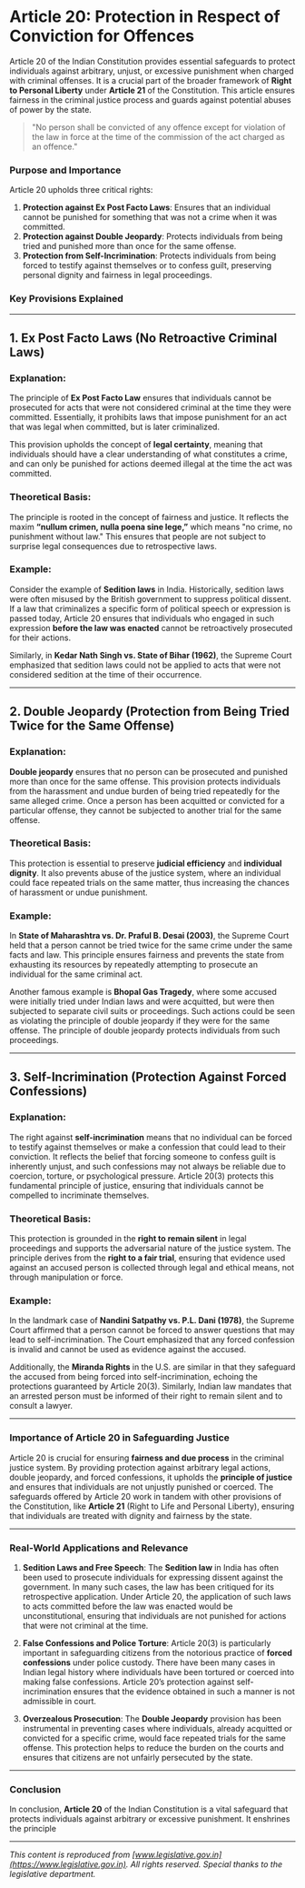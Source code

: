 # **Article 20: Protection in Respect of Conviction for Offences**

Article 20 of the Indian Constitution provides essential safeguards to protect individuals against arbitrary, unjust, or excessive punishment when charged with criminal offenses. It is a crucial part of the broader framework of **Right to Personal Liberty** under **Article 21** of the Constitution. This article ensures fairness in the criminal justice process and guards against potential abuses of power by the state.

> "No person shall be convicted of any offence except for violation of the law in force at the time of the commission of the act charged as an offence."

### **Purpose and Importance**

Article 20 upholds three critical rights:
1. **Protection against Ex Post Facto Laws**: Ensures that an individual cannot be punished for something that was not a crime when it was committed.
2. **Protection against Double Jeopardy**: Protects individuals from being tried and punished more than once for the same offense.
3. **Protection from Self-Incrimination**: Protects individuals from being forced to testify against themselves or to confess guilt, preserving personal dignity and fairness in legal proceedings.

### **Key Provisions Explained**

---

## **1. Ex Post Facto Laws (No Retroactive Criminal Laws)**

### **Explanation**:
The principle of **Ex Post Facto Law** ensures that individuals cannot be prosecuted for acts that were not considered criminal at the time they were committed. Essentially, it prohibits laws that impose punishment for an act that was legal when committed, but is later criminalized.

This provision upholds the concept of **legal certainty**, meaning that individuals should have a clear understanding of what constitutes a crime, and can only be punished for actions deemed illegal at the time the act was committed.

### **Theoretical Basis**:
The principle is rooted in the concept of fairness and justice. It reflects the maxim **“nullum crimen, nulla poena sine lege,”** which means "no crime, no punishment without law." This ensures that people are not subject to surprise legal consequences due to retrospective laws.

### **Example**:
Consider the example of **Sedition laws** in India. Historically, sedition laws were often misused by the British government to suppress political dissent. If a law that criminalizes a specific form of political speech or expression is passed today, Article 20 ensures that individuals who engaged in such expression **before the law was enacted** cannot be retroactively prosecuted for their actions.

Similarly, in **Kedar Nath Singh vs. State of Bihar (1962)**, the Supreme Court emphasized that sedition laws could not be applied to acts that were not considered sedition at the time of their occurrence.

---

## **2. Double Jeopardy (Protection from Being Tried Twice for the Same Offense)**

### **Explanation**:
**Double jeopardy** ensures that no person can be prosecuted and punished more than once for the same offense. This provision protects individuals from the harassment and undue burden of being tried repeatedly for the same alleged crime. Once a person has been acquitted or convicted for a particular offense, they cannot be subjected to another trial for the same offense.

### **Theoretical Basis**:
This protection is essential to preserve **judicial efficiency** and **individual dignity**. It also prevents abuse of the justice system, where an individual could face repeated trials on the same matter, thus increasing the chances of harassment or undue punishment.

### **Example**:
In **State of Maharashtra vs. Dr. Praful B. Desai (2003)**, the Supreme Court held that a person cannot be tried twice for the same crime under the same facts and law. This principle ensures fairness and prevents the state from exhausting its resources by repeatedly attempting to prosecute an individual for the same criminal act.

Another famous example is **Bhopal Gas Tragedy**, where some accused were initially tried under Indian laws and were acquitted, but were then subjected to separate civil suits or proceedings. Such actions could be seen as violating the principle of double jeopardy if they were for the same offense. The principle of double jeopardy protects individuals from such proceedings.

---

## **3. Self-Incrimination (Protection Against Forced Confessions)**

### **Explanation**:
The right against **self-incrimination** means that no individual can be forced to testify against themselves or make a confession that could lead to their conviction. It reflects the belief that forcing someone to confess guilt is inherently unjust, and such confessions may not always be reliable due to coercion, torture, or psychological pressure. Article 20(3) protects this fundamental principle of justice, ensuring that individuals cannot be compelled to incriminate themselves.

### **Theoretical Basis**:
This protection is grounded in the **right to remain silent** in legal proceedings and supports the adversarial nature of the justice system. The principle derives from the **right to a fair trial**, ensuring that evidence used against an accused person is collected through legal and ethical means, not through manipulation or force.

### **Example**:
In the landmark case of **Nandini Satpathy vs. P.L. Dani (1978)**, the Supreme Court affirmed that a person cannot be forced to answer questions that may lead to self-incrimination. The Court emphasized that any forced confession is invalid and cannot be used as evidence against the accused.

Additionally, the **Miranda Rights** in the U.S. are similar in that they safeguard the accused from being forced into self-incrimination, echoing the protections guaranteed by Article 20(3). Similarly, Indian law mandates that an arrested person must be informed of their right to remain silent and to consult a lawyer.

---

### **Importance of Article 20 in Safeguarding Justice**

Article 20 is crucial for ensuring **fairness and due process** in the criminal justice system. By providing protection against arbitrary legal actions, double jeopardy, and forced confessions, it upholds the **principle of justice** and ensures that individuals are not unjustly punished or coerced. The safeguards offered by Article 20 work in tandem with other provisions of the Constitution, like **Article 21** (Right to Life and Personal Liberty), ensuring that individuals are treated with dignity and fairness by the state.

---

### **Real-World Applications and Relevance**

1. **Sedition Laws and Free Speech**:
   The **Sedition law** in India has often been used to prosecute individuals for expressing dissent against the government. In many such cases, the law has been critiqued for its retrospective application. Under Article 20, the application of such laws to acts committed before the law was enacted would be unconstitutional, ensuring that individuals are not punished for actions that were not criminal at the time.

2. **False Confessions and Police Torture**:
   Article 20(3) is particularly important in safeguarding citizens from the notorious practice of **forced confessions** under police custody. There have been many cases in Indian legal history where individuals have been tortured or coerced into making false confessions. Article 20’s protection against self-incrimination ensures that the evidence obtained in such a manner is not admissible in court.

3. **Overzealous Prosecution**:
   The **Double Jeopardy** provision has been instrumental in preventing cases where individuals, already acquitted or convicted for a specific crime, would face repeated trials for the same offense. This protection helps to reduce the burden on the courts and ensures that citizens are not unfairly persecuted by the state.

---

### **Conclusion**

In conclusion, **Article 20** of the Indian Constitution is a vital safeguard that protects individuals against arbitrary or excessive punishment. It enshrines the principle

---

*This content is reproduced from [www.legislative.gov.in](https://www.legislative.gov.in). All rights reserved. Special thanks to the legislative department.*